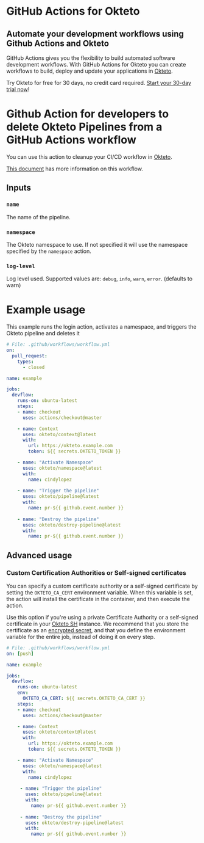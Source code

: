 # GitHub Actions for Okteto

## Automate your development workflows using Github Actions and Okteto
GitHub Actions gives you the flexibility to build automated software development workflows. With GitHub Actions for Okteto you can create workflows to build, deploy and update your applications in [Okteto](https://okteto.com).

Try Okteto for free for 30 days, no credit card required. [Start your 30-day trial now](https://www.okteto.com/free-trial/)!

# Github Action for developers to delete Okteto Pipelines from a GitHub Actions workflow

You can use this action to cleanup your CI/CD workflow in [Okteto](https://okteto.com).

[This document](https://okteto.com/docs/tutorials/getting-started-with-pipelines/index.html) has more information on this workflow.

## Inputs

### `name`

The name of the pipeline.

### `namespace`

The Okteto namespace to use. If not specified it will use the namespace specified by the `namespace` action.

### `log-level`

Log level used. Supported values are: `debug`, `info`, `warn`, `error`. (defaults to warn)

# Example usage

This example runs the login action, activates a namespace, and triggers the Okteto pipeline and deletes it

```yaml
# File: .github/workflows/workflow.yml
on: 
  pull_request: 
    types:
      - closed

name: example

jobs:
  devflow:
    runs-on: ubuntu-latest
    steps:
    - name: checkout
      uses: actions/checkout@master    

    - name: Context
      uses: okteto/context@latest
      with:
        url: https://okteto.example.com
        token: ${{ secrets.OKTETO_TOKEN }}

    - name: "Activate Namespace"
      uses: okteto/namespace@latest
      with:
        name: cindylopez
    
    - name: "Trigger the pipeline"
      uses: okteto/pipeline@latest
      with:
        name: pr-${{ github.event.number }}
    
    - name: "Destroy the pipeline"
      uses: okteto/destroy-pipeline@latest
      with:
        name: pr-${{ github.event.number }}
```


## Advanced usage

 ### Custom Certification Authorities or Self-signed certificates

 You can specify a custom certificate authority or a self-signed certificate by setting the `OKTETO_CA_CERT` environment variable. When this variable is set, the action will install the certificate in the container, and then execute the action. 

 Use this option if you're using a private Certificate Authority or a self-signed certificate in your [Okteto SH](https://www.okteto.com/docs/self-hosted/) instance.  We recommend that you store the certificate as an [encrypted secret](https://docs.github.com/en/actions/reference/encrypted-secrets), and that you define the environment variable for the entire job, instead of doing it on every step.


 ```yaml
 # File: .github/workflows/workflow.yml
 on: [push]

 name: example

 jobs:
   devflow:
     runs-on: ubuntu-latest
     env:
       OKTETO_CA_CERT: ${{ secrets.OKTETO_CA_CERT }}
     steps:
     - name: checkout
       uses: actions/checkout@master    

     - name: Context
       uses: okteto/context@latest
       with:
         url: https://okteto.example.com
         token: ${{ secrets.OKTETO_TOKEN }}

     - name: "Activate Namespace"
       uses: okteto/namespace@latest
       with:
         name: cindylopez
      
      - name: "Trigger the pipeline"
        uses: okteto/pipeline@latest
        with:
          name: pr-${{ github.event.number }}
      
      - name: "Destroy the pipeline"
        uses: okteto/destroy-pipeline@latest
        with:
          name: pr-${{ github.event.number }}
```
